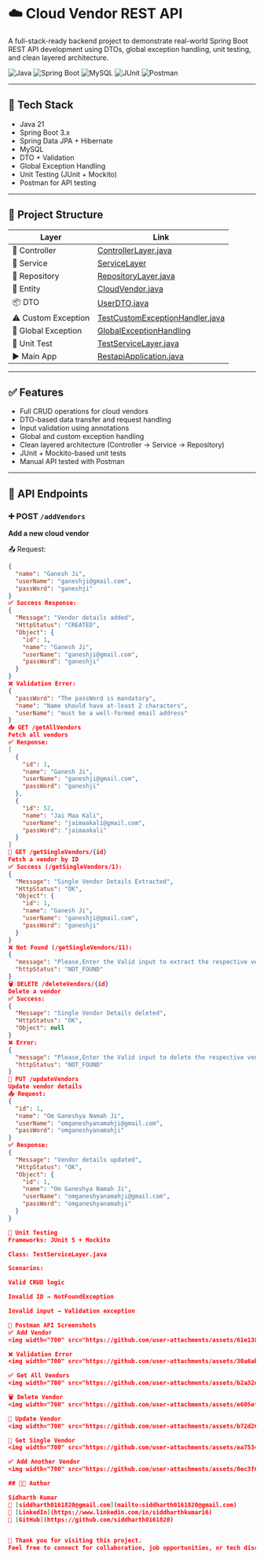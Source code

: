 # ☁️ Cloud Vendor REST API

A full-stack-ready backend project to demonstrate real-world Spring Boot REST API development using DTOs, global exception handling, unit testing, and clean layered architecture.

![Java](https://img.shields.io/badge/Java-21-ED8B00?style=for-the-badge)
![Spring Boot](https://img.shields.io/badge/Spring%20Boot-3.x-6DB33F?style=for-the-badge)
![MySQL](https://img.shields.io/badge/MySQL-00000F?style=for-the-badge)
![JUnit](https://img.shields.io/badge/JUnit-5-25A162?style=for-the-badge)
![Postman](https://img.shields.io/badge/Tested%20With-Postman-orange?style=for-the-badge)

---

## 🚀 Tech Stack

- Java 21  
- Spring Boot 3.x  
- Spring Data JPA + Hibernate  
- MySQL  
- DTO + Validation  
- Global Exception Handling  
- Unit Testing (JUnit + Mockito)  
- Postman for API testing  

---

## 📁 Project Structure

| Layer | Link |
|-------|------|
| 🧾 Controller | [ControllerLayer.java](https://github.com/siddharth0161820/cloud-vendor-rest-api/blob/master/RESTAPI/src/main/java/com/SPRINGBOOT/RESTAPI/ControllerLayer/ControllerLayer.java) |
| 🧠 Service | [ServiceLayer](https://github.com/siddharth0161820/cloud-vendor-rest-api/tree/master/RESTAPI/src/main/java/com/SPRINGBOOT/RESTAPI/ServiceLayer) |
| 💾 Repository | [RepositoryLayer.java](https://github.com/siddharth0161820/cloud-vendor-rest-api/blob/master/RESTAPI/src/main/java/com/SPRINGBOOT/RESTAPI/RepositoryLayer/RepositoryLayer.java) |
| 🧱 Entity | [CloudVendor.java](https://github.com/siddharth0161820/cloud-vendor-rest-api/blob/master/RESTAPI/src/main/java/com/SPRINGBOOT/RESTAPI/Entity/CloudVendor.java) |
| 📦 DTO | [UserDTO.java](https://github.com/siddharth0161820/cloud-vendor-rest-api/blob/master/RESTAPI/src/main/java/com/SPRINGBOOT/RESTAPI/UserDTO/UserDTO.java) |
| ⚠️ Custom Exception | [TestCustomExceptionHandler.java](https://github.com/siddharth0161820/cloud-vendor-rest-api/blob/master/RESTAPI/src/main/java/com/SPRINGBOOT/RESTAPI/CustomExceptionHandler/TestCustomExceptionHandler.java) |
| 🚨 Global Exception | [GlobalExceptionHandling](https://github.com/siddharth0161820/cloud-vendor-rest-api/tree/master/RESTAPI/src/main/java/com/SPRINGBOOT/RESTAPI/GlobalExceptionHandling) |
| 🧪 Unit Test | [TestServiceLayer.java](https://github.com/siddharth0161820/cloud-vendor-rest-api/blob/master/RESTAPI/src/test/java/com/SPRINGBOOT/RESTAPI/ServiceLayer/TestServiceLayer.java) |
| ▶️ Main App | [RestapiApplication.java](https://github.com/siddharth0161820/cloud-vendor-rest-api/blob/master/RESTAPI/src/main/java/com/SPRINGBOOT/RESTAPI/RestapiApplication.java) |

---

## ✅ Features

- Full CRUD operations for cloud vendors  
- DTO-based data transfer and request handling  
- Input validation using annotations  
- Global and custom exception handling  
- Clean layered architecture (Controller → Service → Repository)  
- JUnit + Mockito-based unit tests  
- Manual API tested with Postman  

---

## 📮 API Endpoints

### ➕ POST `/addVendors`  
**Add a new cloud vendor**

📤 Request:
```json
{
  "name": "Ganesh Ji",
  "userName": "ganeshji@gmail.com",
  "passWord": "ganeshji"
}
✅ Success Response:
{
  "Message": "Vendor details added",
  "HttpStatus": "CREATED",
  "Object": {
    "id": 1,
    "name": "Ganesh Ji",
    "userName": "ganeshji@gmail.com",
    "passWord": "ganeshji"
  }
}
❌ Validation Error:
{
  "passWord": "The passWord is mandatory",
  "name": "Name should have at-least 2 characters",
  "userName": "must be a well-formed email address"
}
📥 GET /getAllVendors
Fetch all vendors
✅ Response:
[
  {
    "id": 1,
    "name": "Ganesh Ji",
    "userName": "ganeshji@gmail.com",
    "passWord": "ganeshji"
  },
  {
    "id": 52,
    "name": "Jai Maa Kali",
    "userName": "jaimaakali@gmail.com",
    "passWord": "jaimaakali"
  }
]
📄 GET /getSingleVendors/{id}
Fetch a vendor by ID
✅ Success (/getSingleVendors/1):
{
  "Message": "Single Vendor Details Extracted",
  "HttpStatus": "OK",
  "Object": {
    "id": 1,
    "name": "Ganesh Ji",
    "userName": "ganeshji@gmail.com",
    "passWord": "ganeshji"
  }
}
❌ Not Found (/getSingleVendors/11):
{
  "message": "Please,Enter the Valid input to extract the respective vendor details",
  "httpStatus": "NOT_FOUND"
}
🗑 DELETE /deleteVendors/{id}
Delete a vendor
✅ Success:
{
  "Message": "Single Vendor Details deleted",
  "HttpStatus": "OK",
  "Object": null
}
❌ Error:
{
  "message": "Please,Enter the Valid input to delete the respective vendor details",
  "httpStatus": "NOT_FOUND"
}
🔁 PUT /updateVendors
Update vendor details
📤 Request:
{
  "id": 1,
  "name": "Om Ganeshya Namah Ji",
  "userName": "omganeshyanamahji@gmail.com",
  "passWord": "omganeshyanamahji"
}
✅ Response:
{
  "Message": "Vendor details updated",
  "HttpStatus": "OK",
  "Object": {
    "id": 1,
    "name": "Om Ganeshya Namah Ji",
    "userName": "omganeshyanamahji@gmail.com",
    "passWord": "omganeshyanamahji"
  }
}

🧪 Unit Testing
Frameworks: JUnit 5 + Mockito

Class: TestServiceLayer.java

Scenarios:

Valid CRUD logic

Invalid ID → NotFoundException

Invalid input → Validation exception

📸 Postman API Screenshots
✅ Add Vendor
<img width="700" src="https://github.com/user-attachments/assets/61e138f6-886f-4822-b8d2-5f47e7f72756" />

❌ Validation Error
<img width="700" src="https://github.com/user-attachments/assets/30a6ab79-8ddb-4bc8-85ee-31f0dab74cfd" />

✅ Get All Vendors
<img width="700" src="https://github.com/user-attachments/assets/b2a32d3e-a26b-45c7-b8aa-5ae62f776fbb" />

🗑️ Delete Vendor
<img width="700" src="https://github.com/user-attachments/assets/e605efd8-384b-4ac3-8e60-d496f7d7b82d" />

🔄 Update Vendor
<img width="700" src="https://github.com/user-attachments/assets/b72d263a-0f37-49c9-babb-5656feacd0f6" />

🧾 Get Single Vendor
<img width="700" src="https://github.com/user-attachments/assets/ea7534e5-c694-4c7f-b20a-35e81d70d5a8" />

✅ Add Another Vendor
<img width="700" src="https://github.com/user-attachments/assets/0ec3f6fc-3d22-44c7-bcfd-c11f43c4f898" />

## 👨‍💻 Author

Sidharth Kumar 
📧 [siddharth0161820@gmail.com](mailto:siddharth0161820@gmail.com)  
🔗 [LinkedIn](https://www.linkedin.com/in/siddharthkumar16)  
🔗 [GitHub](https://github.com/siddharth0161820)


🙏 Thank you for visiting this project.
Feel free to connect for collaboration, job opportunities, or tech discussions.
